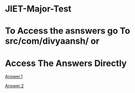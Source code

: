 # JIET-Major-Test

# To Access the asnswers go To src/com/divyaansh/ or 

# Access The Answers Directly
 [Answer.1](https://github.com/Divyaanshmertia/JIET-Major-Test/blob/master/src/com/divyaansh/UglyString.java)

 [Answer.2](https://github.com/Divyaanshmertia/JIET-Major-Test/blob/master/src/com/divyaansh/SameBase.java)
